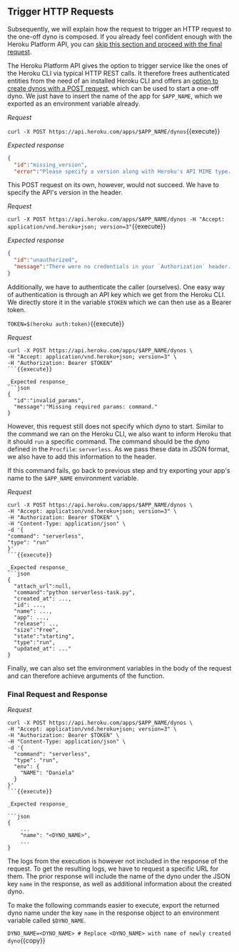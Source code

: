 ## Trigger HTTP Requests

Subsequently, we will explain how the request to trigger an HTTP request to the one-off dyno is composed. If you already
feel confident enough with the Heroku Platform API, you can [skip this section and proceed with the final request](#final-request-and-response).

The Heroku Platform API gives the option to trigger service like the ones of the Heroku CLI via typical HTTP REST calls.  It therefore frees authenticated entities from the need of an installed Heroku CLI and offers an  [option to create dynos with a POST request](https://devcenter.heroku.com/articles/platform-api-reference#dyno-create),  which can be used to start a one-off dyno. We just have to insert the name of the app for `$APP_NAME`, which we exported as an environment variable already.

_Request_

`curl -X POST https://api.heroku.com/apps/$APP_NAME/dynos`{{execute}}

_Expected response_

```json
{
  "id":"missing_version",
  "error":"Please specify a version along with Heroku's API MIME type. For example, `Accept: application/vnd.heroku+json; version=3`.\n"}$ 
```

This POST request on its own, however, would not succeed. We have to specify the API's version in the header.

_Request_

`curl -X POST https://api.heroku.com/apps/$APP_NAME/dynos -H "Accept: application/vnd.heroku+json; version=3"`{{execute}}

_Expected response_

```json
{
  "id":"unauthorized",
  "message":"There were no credentials in your `Authorization` header. Try `Authorization: Bearer <OAuth access token>` or `Authorization: Basic <base64-encoded email + \":\" + password>`."
}
```

Additionally, we have to authenticate the caller (ourselves). One easy way of authentication is through an API key which
we get from the Heroku CLI. We directly store it in the variable `$TOKEN` which we can then use as a Bearer token.

`TOKEN=$(heroku auth:token)`{{execute}}

_Request_

```shell
curl -X POST https://api.heroku.com/apps/$APP_NAME/dynos \
-H "Accept: application/vnd.heroku+json; version=3" \
-H "Authorization: Bearer $TOKEN"
```{{execute}}

_Expected response_
```json
{
  "id":"invalid_params",
  "message":"Missing required params: command."
}
```

However, this request still does not specify which dyno to start. Similar to the command we ran on the Heroku CLI, we
also want to inform Heroku that it should `run` a specific command. The command should be the dyno defined in the
`Procfile`: `serverless`. As we pass these data in JSON format, we also have to add this information to the header.

If this command fails, go back to previous step and try exporting your app's name to the `$APP_NAME` environment variable.

_Request_
```shell
curl -X POST https://api.heroku.com/apps/$APP_NAME/dynos \
-H "Accept: application/vnd.heroku+json; version=3" \
-H "Authorization: Bearer $TOKEN" \
-H "Content-Type: application/json" \
-d '{
"command": "serverless",
"type": "run"
}'
```{{execute}}

_Expected response_
```json
{
  "attach_url":null,
  "command":"python serverless-task.py",
  "created_at": ...,
  "id": ...,
  "name": ...,
  "app": ...,
  "release": ..,
  "size":"Free",
  "state":"starting",
  "type":"run",
  "updated_at": ..."
}
```

Finally, we can also set the environment variables in the body of the request and can therefore achieve arguments of
the function.

### Final Request and Response

_Request_

```shell
curl -X POST https://api.heroku.com/apps/$APP_NAME/dynos \
-H "Accept: application/vnd.heroku+json; version=3" \
-H "Authorization: Bearer $TOKEN" \
-H "Content-Type: application/json" \
-d '{
  "command": "serverless",
  "type": "run",
  "env": {
    "NAME": "Daniela"
  }
}'
```{{execute}}

_Expected response_

```json
{
    ...
    "name": "<DYNO_NAME>",
    ...
}
```

The logs from the execution is however not included in the response of the request. To get the resulting logs, we have  to request a specific URL for them. The prior response will include the name of the dyno under the JSON key `name` in the response, as well as additional information about the created dyno.

To make the following commands easier to execute, export the returned dyno name under the key `name` in the response object to an environment variable called `$DYNO_NAME`.

`DYNO_NAME=<DYNO_NAME> # Replace <DYNO_NAME> with name of newly created dyno`{{copy}}

